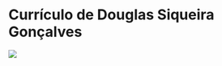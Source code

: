 # Currículo de Douglas Siqueira Gonçalves
<meta charset="utf-8">
<meta name="viewport" content="width=device-width, initial-scale=1">
<link rel="stylesheet" href="https://maxcdn.bootstrapcdn.com/bootstrap/3.3.7/css/bootstrap.min.css">
<script src="https://ajax.googleapis.com/ajax/libs/jquery/3.3.1/jquery.min.js"></script>
<script src="https://maxcdn.bootstrapcdn.com/bootstrap/3.3.7/js/bootstrap.min.js"></script>
<div class="col-sm-12">
  <img class="img-responsive" src="https://instagram.fpcs1-1.fna.fbcdn.net/vp/15287468df98fbfe5d1888c1368d76da/5BC7EBC6/t51.2885-19/32741413_650393918646573_8095174958163951616_n.jpg"> 
</div>

